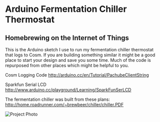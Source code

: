 # Arduino Fermentation Chiller Thermostat
## Homebrewing on the Internet of Things

This is the Arduino sketch I use to run my fermentation chiller thermostat that logs to Cosm. If you are building something similar it might be a good place to start your design and save you some time. Much of the code is repurposed from other places which might be helpful to you.

Cosm Logging Code
http://arduino.cc/en/Tutorial/PachubeClientString

Sparkfun Serial LCD
http://www.arduino.cc/playground/Learning/SparkFunSerLCD

The fermentation chiller was built from these plans: http://home.roadrunner.com/~brewbeer/chiller/chiller.PDF

![Project Photo](http://briancantrell.github.com/arduino-fermentation-chiller-thermostat/project_photo.jpg)